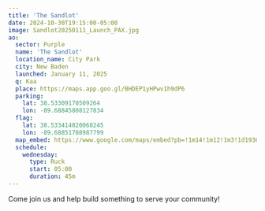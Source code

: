 ```yaml
---
title: 'The Sandlot'
date: 2024-10-30T19:15:00-05:00
image: Sandlot20250111_Launch_PAX.jpg
ao:
  sector: Purple
  name: 'The Sandlot'
  location_name: City Park
  city: New Baden
  launched: January 11, 2025
  q: Kaa
  place: https://maps.app.goo.gl/BHDEP1yHPwv1h9dP6
  parking:
    lat: 38.53309170509264
    lon: -89.68845808127834
  flag:
    lat: 38.533414820068245
    lon: -89.68851708987799
  map_embed: https://www.google.com/maps/embed?pb=!1m14!1m12!1m3!1d1936.4140785722946!2d-89.68915542131903!3d38.53330799207324!2m3!1f0!2f0!3f0!3m2!1i1024!2i768!4f13.1!5e1!3m2!1sen!2sus!4v1730339883149!5m2!1sen!2sus
  schedule:
    wednesday:
      type: Ruck
      start: 05:00
      duration: 45m
---
```

Come join us and help build something to serve your community!

